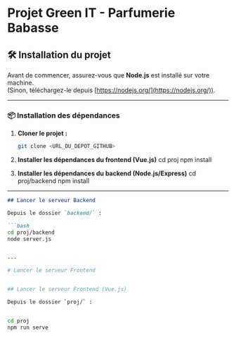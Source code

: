 # Projet Green IT - Parfumerie Babasse

## 🛠️ Installation du projet

Avant de commencer, assurez-vous que **Node.js** est installé sur votre machine.  
(Sinon, téléchargez-le depuis [https://nodejs.org/](https://nodejs.org/)).

---

### 📦 Installation des dépendances

1. **Cloner le projet :**
   ```bash
   git clone <URL_DU_DEPOT_GITHUB>


2. **Installer les dépendances du frontend (Vue.js)**
cd proj
npm install

3. **Installer les dépendances du backend (Node.js/Express)**
cd proj/backend
npm install


---


```markdown
## Lancer le serveur Backend

Depuis le dossier `backend/` :

```bash
cd proj/backend
node server.js


---

# Lancer le serveur Frontend


## Lancer le serveur Frontend (Vue.js)

Depuis le dossier `proj/` :


cd proj
npm run serve

